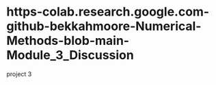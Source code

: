# https-colab.research.google.com-github-bekkahmoore-Numerical-Methods-blob-main-Module_3_Discussion
project 3
